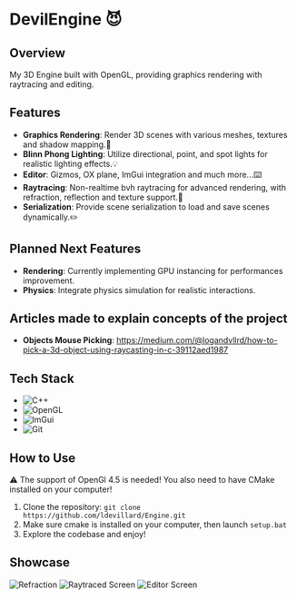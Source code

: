 # DevilEngine 😈

## Overview

My 3D Engine built with OpenGL, providing graphics rendering with raytracing and editing.

## Features

- **Graphics Rendering**: Render 3D scenes with various meshes, textures and shadow mapping.👾
- **Blinn Phong Lighting**: Utilize directional, point, and spot lights for realistic lighting effects.💡
- **Editor**: Gizmos, OX plane, ImGui integration and much more...⌨️
- **Raytracing**: Non-realtime bvh raytracing for advanced rendering, with refraction, reflection and texture support.🌟
- **Serialization**: Provide scene serialization to load and save scenes dynamically.✏️

## Planned Next Features

- **Rendering**: Currently implementing GPU instancing for performances improvement.
- **Physics**: Integrate physics simulation for realistic interactions.

## Articles made to explain concepts of the project

- **Objects Mouse Picking**: https://medium.com/@logandvllrd/how-to-pick-a-3d-object-using-raycasting-in-c-39112aed1987

## Tech Stack

- ![C++](https://img.shields.io/badge/C%2B%2B-00599C?style=style=flat&logo=c%2B%2B&logoColor=white)
- ![OpenGL](https://img.shields.io/badge/OpenGL-5586A4?style=style=flat&logo=opengl&logoColor=white)
- ![ImGui](https://img.shields.io/badge/ImGui-4B0082?style=style=flat&logo=imgui&logoColor=white)
- ![Git](https://img.shields.io/badge/GIT-E44C30?style=flat&logo=git&logoColor=white)

## How to Use

⚠️ The support of OpenGl 4.5 is needed! You also need to have CMake installed on your computer!

1. Clone the repository: `git clone https://github.com/ldevillard/Engine.git`
2. Make sure cmake is installed on your computer, then launch `setup.bat`
4. Explore the codebase and enjoy!

## Showcase

![Refraction](https://github.com/ldevillard/Engine/blob/main/Thumbnails/Screenshot%202025-03-21%20154211.png)
![Raytraced Screen](https://github.com/ldevillard/Engine/blob/main/Thumbnails/Screenshot%202024-07-01%20205025.png)
![Editor Screen](https://github.com/ldevillard/Engine/blob/main/Thumbnails/Screenshot%202024-03-29%20185441.png)
